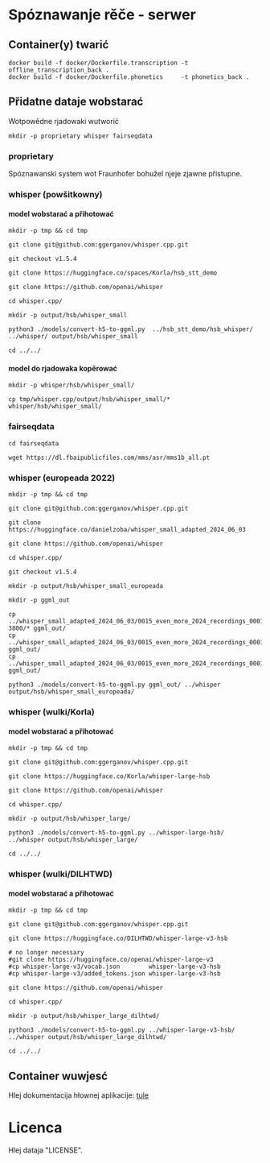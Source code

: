 # Spóznawanje rěče - serwer

## Container(y) twarić

```code
docker build -f docker/Dockerfile.transcription -t offline_transcription_back .
docker build -f docker/Dockerfile.phonetics     -t phonetics_back .
```

## Přidatne dataje wobstarać

Wotpowědne rjadowaki wutworić

```code
mkdir -p proprietary whisper fairseqdata
```

### proprietary

Spóznawanski system wot Fraunhofer bohužel njeje zjawne přistupne.

### whisper (powšitkowny)

#### model wobstarać a přihotować

```code
mkdir -p tmp && cd tmp

git clone git@github.com:ggerganov/whisper.cpp.git

git checkout v1.5.4

git clone https://huggingface.co/spaces/Korla/hsb_stt_demo

git clone https://github.com/openai/whisper

cd whisper.cpp/

mkdir -p output/hsb/whisper_small

python3 ./models/convert-h5-to-ggml.py  ../hsb_stt_demo/hsb_whisper/ ../whisper/ output/hsb/whisper_small

cd ../../
```

#### model do rjadowaka kopěrować

```code
mkdir -p whisper/hsb/whisper_small/

cp tmp/whisper.cpp/output/hsb/whisper_small/* whisper/hsb/whisper_small/
```

### fairseqdata

```code
cd fairseqdata

wget https://dl.fbaipublicfiles.com/mms/asr/mms1b_all.pt
```

### whisper (europeada 2022)

```code
mkdir -p tmp && cd tmp

git clone git@github.com:ggerganov/whisper.cpp.git

git clone https://huggingface.co/danielzoba/whisper_small_adapted_2024_06_03

git clone https://github.com/openai/whisper

cd whisper.cpp/

git checkout v1.5.4

mkdir -p output/hsb/whisper_small_europeada

mkdir -p ggml_out

cp ../whisper_small_adapted_2024_06_03/0015_even_more_2024_recordings_0001/checkpoint-3800/* ggml_out/
cp ../whisper_small_adapted_2024_06_03/0015_even_more_2024_recordings_0001/vocab.json        ggml_out/
cp ../whisper_small_adapted_2024_06_03/0015_even_more_2024_recordings_0001/added_tokens.json ggml_out/

python3 ./models/convert-h5-to-ggml.py ggml_out/ ../whisper output/hsb/whisper_small_europeada/

```

### whisper (wulki/Korla)

#### model wobstarać a přihotować

```code
mkdir -p tmp && cd tmp

git clone git@github.com:ggerganov/whisper.cpp.git

git clone https://huggingface.co/Korla/whisper-large-hsb

git clone https://github.com/openai/whisper

cd whisper.cpp/

mkdir -p output/hsb/whisper_large/

python3 ./models/convert-h5-to-ggml.py ../whisper-large-hsb/ ../whisper output/hsb/whisper_large/

cd ../../
```

### whisper (wulki/DILHTWD)

#### model wobstarać a přihotować

```code
mkdir -p tmp && cd tmp

git clone git@github.com:ggerganov/whisper.cpp.git

git clone https://huggingface.co/DILHTWD/whisper-large-v3-hsb

# no longer necessary
#git clone https://huggingface.co/openai/whisper-large-v3
#cp whisper-large-v3/vocab.json        whisper-large-v3-hsb
#cp whisper-large-v3/added_tokens.json whisper-large-v3-hsb

git clone https://github.com/openai/whisper

cd whisper.cpp/

mkdir -p output/hsb/whisper_large_dilhtwd/

python3 ./models/convert-h5-to-ggml.py ../whisper-large-v3-hsb/ ../whisper output/hsb/whisper_large_dilhtwd/

cd ../../
```

## Container wuwjesć

Hlej dokumentacija hłownej aplikacije: [tule](https://github.com/ZalozbaDev/uploader-recny-model) 

# Licenca

Hlej dataja "LICENSE".

